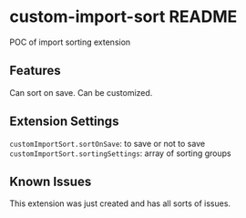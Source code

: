 # custom-import-sort README

POC of import sorting extension

## Features

Can sort on save.
Can be customized.

## Extension Settings

`customImportSort.sortOnSave`: to save or not to save
`customImportSort.sortingSettings`: array of sorting groups

## Known Issues

This extension was just created and has all sorts of issues.
